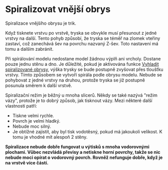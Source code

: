 Spiralizovat vnější obrys
====
Spiralizace vnějšího obrysu je trik.

Když tisknete vrstvu po vrstvě, tryska se obvykle musí přesunout z jedné vrstvy na další. Tento pohyb způsobí, že tryska se téměř na zlomek vteřiny zastaví, což zanechává šev na povrchu nazvaný Z-šev. Toto nastavení má tomu a dalším zabránit.

Při spirálování modelu nedostane model žádnou výplň ani vrcholy. Dostane pouze jednu stěnu a dno. Je důležité, pokud je aktivována funkce [Vyhladit spiralizované obrysy](smooth_spiralized_contours.md), výška trysky se bude postupně zvyšovat přes tloušťku vrstvy. Tímto způsobem se vytvoří spirála podle obrysu modelu. Nebude se pohybovat z jedné vrstvy na druhou, protože tryska se již postupně posunula směrem k další vrstvě. 

Spiralizační režim je běžný u mnoha slicerů. Někdy se také nazývá "režim vázy", protože je to dobrý způsob, jak tisknout vázy. Mezi některé další vlastnosti patří: 
* Tiskne velmi rychle. 
* Povrch je velmi hladký. 
* Nebude moc silný. 
* Je obtížné zajistit, aby byl tisk vodotěsný, pokud má jakoukoli velikost. K tomu je vhodné mít alespoň 2 stěny. 

**Spiralizace nebude dobře fungovat u výtisků s mnoha vodorovnými plochami. Vůbec nezvládá převisy a netiskne horní povrchy, takže se nic nebude moci opírat o vodorovný povrch. Rovněž nefunguje dobře, když je na vrstvě více částí.**
